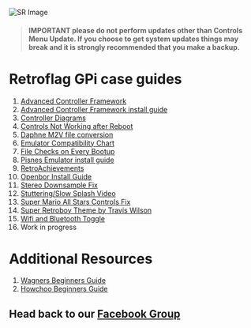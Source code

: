 ![SR Image](https://sinisterspatula.github.io/SuperRetropieGuides/images/SRimage-short.jpg)

  > #### **IMPORTANT please do not perform updates other than Controls Menu Update.  If you choose to get system updates things may break and it is strongly recommended that you make a backup.**


# Retroflag GPi case guides

  1. [Advanced Controller Framework](https://sinisterspatula.github.io/SuperRetropieGuides/AdvancedControlFramework)
  2. [Advanced Controller Framework install guide](https://sinisterspatula.github.io/SuperRetropieGuides/Controls_Updater_Menu)
  3. [Controller Diagrams](https://photos.app.goo.gl/iM52fxLmjadTocyk8)
  4. [Controls Not Working after Reboot](https://sinisterspatula.github.io/SuperRetropieGuides/ControlsBrokeAfterReboot)
  5. [Daphne M2V file conversion](https://sinisterspatula.github.io/SuperRetropieGuides/DaphneConversion)
  6. [Emulator Compatibility Chart](https://sinisterspatula.github.io/SuperRetropieGuides/EmulatorChart)
  7. [File Checks on Every Bootup](https://sinisterspatula.github.io/SuperRetropieGuides/FileChecksEveryBoot)
  8. [Pisnes Emulator install guide](https://sinisterspatula.github.io/SuperRetropieGuides/PISNES)
  9. [RetroAchievements](https://sinisterspatula.github.io/SuperRetropieGuides/RetroAchievements)
  10. [Openbor Install Guide](https://sinisterspatula.github.io/SuperRetropieGuides/OpenborInstall)
  11. [Stereo Downsample Fix](https://sinisterspatula.github.io/SuperRetropieGuides/StereoDownsampleFix)
  12. [Stuttering/Slow Splash Video](https://sinisterspatula.github.io/SuperRetropieGuides/StutteringSplashVideo)
  13. [Super Mario All Stars Controls Fix](https://sinisterspatula.github.io/SuperRetropieGuides/SuperMarioAllStarsfix)
  14. [Super Retroboy Theme by Travis Wilson](https://www.facebook.com/notes/super-retropie/super-retroboy-theme/2440253609594951/)
  15. [Wifi and Bluetooth Toggle](https://sinisterspatula.github.io/SuperRetropieGuides/WifiBTtoggle)
  16. Work in progress
  
# Additional Resources
  
  1. [Wagners Beginners Guide](http://wagnerstechtalk.com/gpi-quick-setup/)
  2. [Howchoo Beginners Guide](https://howchoo.com/g/ndc3njbhytv/retroflag-gpi-setup)  

## Head back to our [Facebook Group](https://www.facebook.com/groups/SuperRetroPie/)

